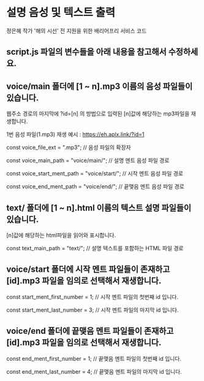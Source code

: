 # 설명 음성 및 텍스트 출력

정은혜 작가 '해의 시선' 전 지원을 위한 배리어프리 서비스 코드


## script.js 파일의 변수들을 아래 내용을 참고해서 수정하세요.

## voice/main 폴더에 [1 ~ n].mp3 이름의 음성 파일들이 있습니다.

웹주소 경로의 마지막에 ?id=[n] 의 방법으로 입력된 [n]값에 해당하는 mp3파일을 재생합니다.

1번 음성 파일(1.mp3) 재생 예시 : https://eh.aplx.link/?id=1
 
const voice_file_ext                = ".mp3";               // 음성 파일의 확장자

const voice_main_path               = "voice/main/";        // 설명 멘트 음성 파일 경로

const voice_start_ment_path         = "voice/start/";       // 시작 멘트 음성 파일 경로

const voice_end_ment_path           = "voice/end/";         // 끝맺음 멘트 음성 파일 경로

## text/ 폴더에 [1 ~ n].html 이름의 텍스트 설명 파일들이 있습니다.

[n]값에 해당하는 html파일을 읽어와 표시합니다.

const text_main_path                = "text/";              // 설명 텍스트를 포함하는 HTML 파일 경로

## voice/start 폴더에 시작 멘트 파일들이 존재하고 [id].mp3 파일을 임의로 선택해서 재생합니다.

const start_ment_first_number       = 1;                    // 시작 멘트 파일의 첫번째 id 입니다.

const start_ment_last_number        = 3;                    // 시작 멘트 파일의 마지막 id 입니다.

## voice/end 폴더에 끝맺음 멘트 파일들이 존재하고 [id].mp3 파일을 임의로 선택해서 재생합니다.

const end_ment_first_number         = 1;                    // 끝맺음 멘트 파일의 첫번째 id 입니다.

const end_ment_last_number          = 4;                    // 끝맺음 멘트 파일의 마지막 id 입니다.

